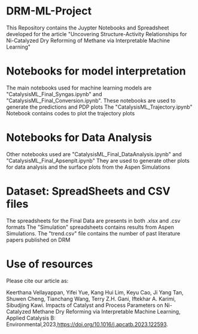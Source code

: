 # DRM-ML-Project
This Repository contains the Juypter Notebooks and Spreadsheet developed for the article "Uncovering Structure-Activity Relationships for Ni-Catalyzed Dry Reforming of Methane via Interpretable Machine Learning"

# Notebooks for model interpretation
The main notebooks used for machine learning models are "CatalysisML_Final_Syngas.ipynb" and "CatalysisML_Final_Conversion.ipynb".
These notebooks are used to generate the predictions and PDP plots
The "CatalysisML_Trajectory.ipynb" Notebook contains codes to plot the trajectory plots

# Notebooks for Data Analysis
Other notebooks used are "CatalysisML_Final_DataAnalysis.ipynb" and "CatalysisML_Final_Apsenplt.ipynb"
They are used to generate other plots for data analysis and the surface plots from the Aspen Simulations

# Dataset: SpreadSheets and CSV files
The spreadsheets for the Final Data are presents in both .xlsx and .csv formats
The "Simulation" spreadsheets contains results from Aspen Simulations.
The "trend.csv" file contains the number of past literature papers published on DRM

# Use of resources
Please cite our article as: 

Keerthana Vellayappan, Yifei Yue, Kang Hui Lim, Keyu Cao, Ji Yang Tan, Shuwen Cheng, Tianchang Wang, Terry Z.H. Gani, Iftekhar A. Karimi, Sibudjing Kawi.
Impacts of Catalyst and Process Parameters on Ni-Catalyzed Methane Dry Reforming via Interpretable Machine Learning,
Applied Catalysis B: Environmental,2023,https://doi.org/10.1016/j.apcatb.2023.122593.
